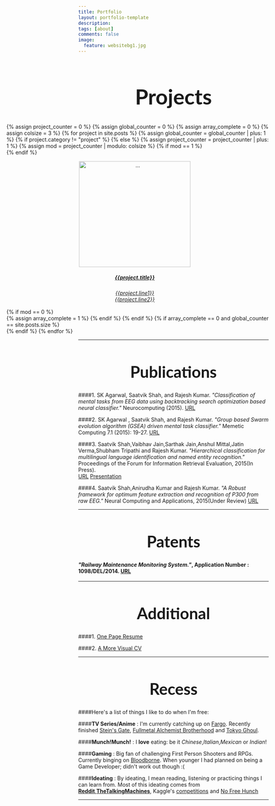 ```yaml
---
title: Portfolio
layout: portfolio-template
description: 
tags: [about]
comments: false
image:
  feature: websitebg1.jpg
---
```



<h1 align="center" style="font-family:'Lato',Calibri,serif;font-size:4em">Projects</h1>
<div class="container text-center" style="margin-left:-190px">
<div class="jumbotron">	
	<!-- Example row of columns -->
	{% assign project_counter = 0 %}
	{% assign global_counter = 0 %}
	{% assign array_complete = 0 %}
	{% assign colsize = 3 %}
	{% for project in site.posts %}
		{% assign global_counter = global_counter | plus: 1 %}
		{% if project.category != "project" %}
		<!-- Non-Project here -->
		{% else %}
		<!-- Project here -->
			{% assign project_counter = project_counter | plus: 1 %}
			{% assign mod = project_counter | modulo: colsize %}
			{% if mod == 1 %}
				<div class="row center-block">
			{% endif %}
			<a href="{{ site.url }}{{ project.url }}">
			<div class="col-md-4" align="center" style="padding:15px 30px 30px 15px">
					<div class="btn btn-default btn-lg" role="button" style="height:360px;width:300px;">
					<img src="{{site.url}}/images/{{project.intro_image}}" alt="..." class="img-thumbnail" style="height:280px;width:295px;">
					<h5><strong>{{project.title}}</strong></h5>
					<h6 align="center">{{project.line1}}<br>{{project.line2}}</h6>
					</div>
			</div>				
			</a>
			{% if mod == 0  %}
				</div>
				{% assign array_complete = 1  %}
			{% endif %}
		{% endif %}
		{% if array_complete == 0 and global_counter == site.posts.size  %}
			</div>
		{% endif %}		 
	{% endfor %}
</div>
</div>
<hr>
<h1 align="center"  style="font-family:'Lato',Calibri,serif;font-size:3em">Publications</h1>


####1. SK Agarwal, Saatvik Shah, and Rajesh Kumar. *"Classification of mental tasks from EEG data using backtracking search optimization based neural classifier."* Neurocomputing (2015). [URL](http://www.sciencedirect.com/science/article/pii/S0925231215003409)

####2. SK Agarwal , Saatvik Shah, and Rajesh Kumar. *"Group based Swarm evolution algorithm (GSEA) driven mental task classifier."* Memetic Computing 7.1 (2015): 19-27. [URL](http://link.springer.com/article/10.1007%2Fs12293-015-0155-0)

####3. Saatvik Shah,Vaibhav Jain,Sarthak Jain,Anshul Mittal,Jatin Verma,Shubham Tripathi and Rajesh Kumar. *"Hierarchical classification for multilingual language identification and named entity recognition."* Proceedings of the Forum for Information Retrieval Evaluation, 2015(In Press). <br> [URL](http://irlab.daiict.ac.in/FIRE2015/WorkingNotes/T2-35-38-Shah.pdf) [Presentation]({{site.url}}/assets/extradocs/msir_fire2015.pdf)

####4. Saatvik Shah,Anirudha Kumar and Rajesh Kumar. *"A Robust framework for optimum feature extraction and recognition of P300 from raw EEG."* Neural Computing and Applications, 2015(Under Review) [URL](https://drive.google.com/file/d/0B3qdXauTZfQCMWppNVAzaHk1S1U/view?usp=sharing)

<hr>
<h1 align="center" style="font-family:'Lato',Calibri,serif;font-size:3em">Patents</h1>

#### *"Railway Maintenance Monitoring System."*, Application Number : 1098/DEL/2014. [URL](http://ipindiaonline.gov.in/patentsearch/PublishedSearch/publishApplicationNumber.aspx?application_number=0YzxNwRWF3YEjniqkANcLw==)

<hr>

<h1 align="center" style="font-family:'Lato',Calibri,serif;font-size:3em">Additional</h1>

####1. [One Page Resume]({{site.url}}/assets/extradocs/Resume.pdf)

<!-- ####2. [A Longer CV](#) -->

####2. [A More Visual CV]({{site.url}}/assets/extradocs/Visual_CV.pdf)


<hr>

<h1 align="center" style="font-family:'Lato',Calibri,serif;font-size:3em">Recess</h1>

####Here's a list of things I like to do when I'm free:

####**TV Series/Anime** : I'm currently catching up on [Fargo](http://www.imdb.com/title/tt2802850/). Recently finished [Stein's Gate](http://www.imdb.com/title/tt1910272/), [Fullmetal Alchemist Brotherhood](http://www.imdb.com/title/tt1355642/) and [Tokyo Ghoul](http://www.imdb.com/title/tt3741634/).

####**Munch!Munch!** : I **love** eating: be it *Chinese*,*Italian*,*Mexican* or *Indian*! 

####**Gaming** : Big fan of challenging First Person Shooters and RPGs. Currently binging on [Bloodborne](http://www.ign.com/games/bloodborne/ps4-20017456). When younger I had planned on being a Game Developer; didn't work out though :(

####**Ideating** : By ideating, I mean reading, listening or practicing  things I can learn from. Most of this ideating comes from **[Reddit](https://www.reddit.com/r/machinelearning)**,**[TheTalkingMachines](http://www.thetalkingmachines.com/)**, Kaggle's [competitions](http://kaggle.com/) and [No Free Hunch](http://blog.kaggle.com/) 

<hr>